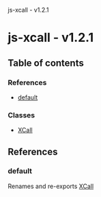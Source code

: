 js-xcall - v1.2.1

# js-xcall - v1.2.1

## Table of contents

### References

- [default](README.md#default)

### Classes

- [XCall](classes/XCall.md)

## References

### default

Renames and re-exports [XCall](classes/XCall.md)

